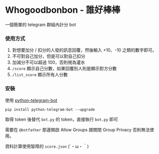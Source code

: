 # Whogoodbonbon - 誰好棒棒

一個簡單的 telegram 群組內計分 bot

### 使用方式

1. 對想要加分 / 扣分的人發的訊息回覆，然後輸入 +10、-10 之類的數字即可。
2. 不可對自己加分，但是可以對自己扣分
3. 加減分不可以超過 100，否則視為灌水
4. `/score` 顯示自己分數，如果回覆別人則是顯示對方分數
5. `/list_score` 顯示所有人分數

### 安裝

使用 [python-telegram-bot](https://github.com/python-telegram-bot/python-telegram-bot)

`pip install python-telegram-bot --upgrade`

取得 token 後替代 `bot.py` 的 token，直接執行 `bot.py` 即可

需要在 `@botfather` 那邊開啟 Allow Groups 跟關閉 Group Privacy 否則無法使用。

資料計算使用智障的 `score.json` (´・ω・｀)